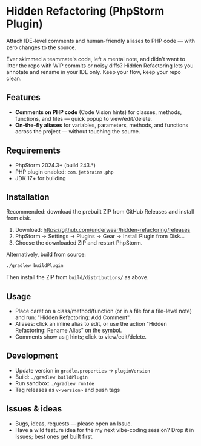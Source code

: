 # Hidden Refactoring (PhpStorm Plugin)

Attach IDE-level comments and human-friendly aliases to PHP code — with zero changes to the source.

Ever skimmed a teammate's code, left a mental note, and didn't want to litter the repo with WIP commits or noisy diffs? Hidden Refactoring lets you annotate and rename in your IDE only. Keep your flow, keep your repo clean.

## Features
- __Comments on PHP code__ (Code Vision hints) for classes, methods, functions, and files — quick popup to view/edit/delete.
- __On‑the‑fly aliases__ for variables, parameters, methods, and functions across the project — without touching the source.

## Requirements
- PhpStorm 2024.3+ (build 243.*)
- PHP plugin enabled: `com.jetbrains.php`
- JDK 17+ for building

## Installation
Recommended: download the prebuilt ZIP from GitHub Releases and install from disk.

1) Download: https://github.com/underwear/hidden-refactoring/releases
2) PhpStorm → Settings → Plugins → Gear → Install Plugin from Disk…
3) Choose the downloaded ZIP and restart PhpStorm.

Alternatively, build from source:

```bash
./gradlew buildPlugin
```
Then install the ZIP from `build/distributions/` as above.

## Usage
- Place caret on a class/method/function (or in a file for a file-level note) and run: "Hidden Refactoring: Add Comment".
- Aliases: click an inline alias to edit, or use the action "Hidden Refactoring: Rename Alias" on the symbol.
- Comments show as `💬` hints; click to view/edit/delete.

## Development
- Update version in `gradle.properties` → `pluginVersion`
- Build: `./gradlew buildPlugin`
- Run sandbox: `./gradlew runIde`
- Tag releases as `v<version>` and push tags

## Issues & ideas
- Bugs, ideas, requests — please open an Issue.
- Have a wild feature idea for the my next vibe-coding session? Drop it in Issues; best ones get built first.
